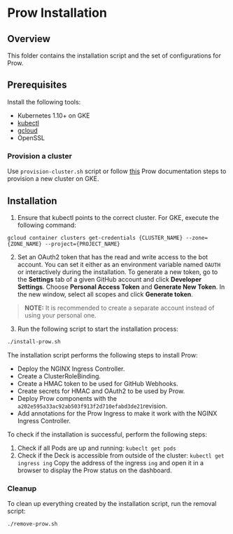 # Prow Installation

## Overview

This folder contains the installation script and the set of configurations for Prow. 

## Prerequisites

Install the following tools:

- Kubernetes 1.10+ on GKE
- [kubectl](https://kubernetes.io/docs/tasks/tools/install-kubectl/) 
- [gcloud](https://cloud.google.com/sdk/gcloud/)
- OpenSSL

### Provision a cluster
Use `provision-cluster.sh` script or follow [this](https://github.com/kubernetes/test-infra/blob/master/prow/getting_started.md#create-the-cluster) Prow documentation steps to provision a new cluster on GKE.

## Installation
1. Ensure that kubectl points to the correct cluster. For GKE, execute the following command:
```
gcloud container clusters get-credentials {CLUSTER_NAME} --zone={ZONE_NAME} --project={PROJECT_NAME}
```

2. Set an OAuth2 token that has the read and write access to the bot account. You can set it either as an environment variable named `OAUTH` or interactively during the installation. 
To generate a new token, go to the **Settings** tab of a given GitHub account and click **Developer Settings**. Choose **Personal Access Token** and **Generate New Token**.
In the new window, select all scopes and click **Generate token**. 
>**NOTE:** It is recommended to create a separate account instead of using your personal one. 

3. Run the following script to start the installation process: 

```bash
./install-prow.sh
```

The installation script performs the following steps to install Prow:

- Deploy the NGINX Ingress Controller.
- Create a ClusterRoleBinding.
- Create a HMAC token to be used for GitHub Webhooks.
- Create secrets for HMAC and OAuth2 to be used by Prow.
- Deploy Prow components with the `a202e595a33ac92ab503f913f2d710efabd3de21`revision.
- Add annotations for the Prow Ingress to make it work with the NGINX Ingress Controller.
<!--- 
TODO not implemented yet:
- Upload the set of configurations for plugins.
-->

To check if the installation is successful, perform the following steps:
1. Check if all Pods are up and running:
```kubeclt get pods```
2. Check if the Deck is accessible from outside of the cluster:
```kubectl get ingress ing```
Copy the address of the ingress `ing` and open it in a browser to display the Prow status on the dashboard.

### Cleanup

To clean up everything created by the installation script, run the removal script:

```bash
./remove-prow.sh
```